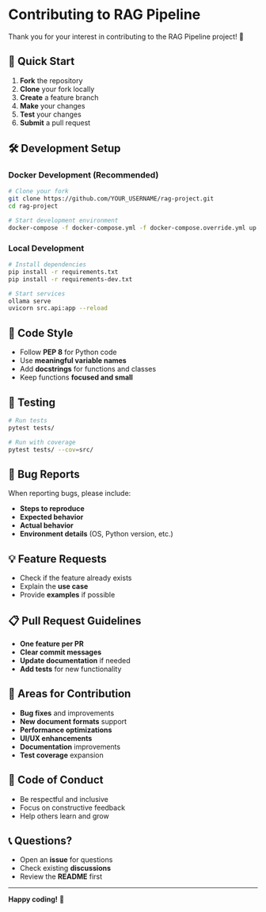 # Contributing to RAG Pipeline

Thank you for your interest in contributing to the RAG Pipeline project! 🎉

## 🚀 Quick Start

1. **Fork** the repository
2. **Clone** your fork locally
3. **Create** a feature branch
4. **Make** your changes
5. **Test** your changes
6. **Submit** a pull request

## 🛠️ Development Setup

### Docker Development (Recommended)
```bash
# Clone your fork
git clone https://github.com/YOUR_USERNAME/rag-project.git
cd rag-project

# Start development environment
docker-compose -f docker-compose.yml -f docker-compose.override.yml up
```

### Local Development
```bash
# Install dependencies
pip install -r requirements.txt
pip install -r requirements-dev.txt

# Start services
ollama serve
uvicorn src.api:app --reload
```

## 📝 Code Style

- Follow **PEP 8** for Python code
- Use **meaningful variable names**
- Add **docstrings** for functions and classes
- Keep functions **focused and small**

## 🧪 Testing

```bash
# Run tests
pytest tests/

# Run with coverage
pytest tests/ --cov=src/
```

## 🐛 Bug Reports

When reporting bugs, please include:
- **Steps to reproduce**
- **Expected behavior**
- **Actual behavior**
- **Environment details** (OS, Python version, etc.)

## 💡 Feature Requests

- Check if the feature already exists
- Explain the **use case**
- Provide **examples** if possible

## 📋 Pull Request Guidelines

- **One feature per PR**
- **Clear commit messages**
- **Update documentation** if needed
- **Add tests** for new functionality

## 🔄 Areas for Contribution

- **Bug fixes** and improvements
- **New document formats** support
- **Performance optimizations**
- **UI/UX enhancements**
- **Documentation** improvements
- **Test coverage** expansion

## 🤝 Code of Conduct

- Be respectful and inclusive
- Focus on constructive feedback
- Help others learn and grow

## 📞 Questions?

- Open an **issue** for questions
- Check existing **discussions**
- Review the **README** first

---

**Happy coding!** 🚀 